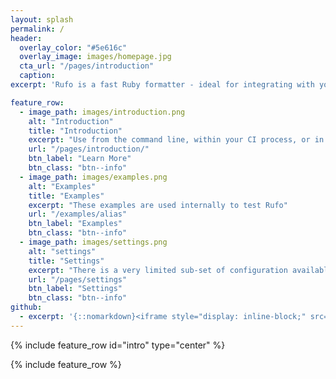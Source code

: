 ```yaml
---
layout: splash
permalink: /
header:
  overlay_color: "#5e616c"
  overlay_image: images/homepage.jpg
  cta_url: "/pages/introduction"
  caption:
excerpt: 'Rufo is a fast Ruby formatter - ideal for integrating with your Editor, or Continuous Integration System.'

feature_row:
  - image_path: images/introduction.png
    alt: "Introduction"
    title: "Introduction"
    excerpt: "Use from the command line, within your CI process, or in your Editor"
    url: "/pages/introduction/"
    btn_label: "Learn More"
    btn_class: "btn--info"
  - image_path: images/examples.png
    alt: "Examples"
    title: "Examples"
    excerpt: "These examples are used internally to test Rufo"
    url: "/examples/alias"
    btn_label: "Examples"
    btn_class: "btn--info"
  - image_path: images/settings.png
    alt: "settings"
    title: "Settings"
    excerpt: "There is a very limited sub-set of configuration available"
    url: "/pages/settings"
    btn_label: "Settings"
    btn_class: "btn--info"
github:
  - excerpt: '{::nomarkdown}<iframe style="display: inline-block;" src="https://ghbtns.com/github-btn.html?user=mmistakes&repo=minimal-mistakes&type=star&count=true&size=large" frameborder="0" scrolling="0" width="160px" height="30px"></iframe> <iframe style="display: inline-block;" src="https://ghbtns.com/github-btn.html?user=mmistakes&repo=minimal-mistakes&type=fork&count=true&size=large" frameborder="0" scrolling="0" width="158px" height="30px"></iframe>{:/nomarkdown}'
---
```


{% include feature_row id="intro" type="center" %}

{% include feature_row %}
